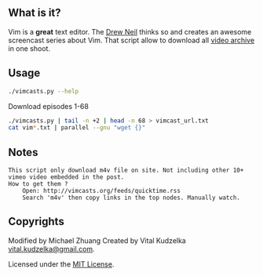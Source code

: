 What is it?
-----------

Vim is a **great** text editor. The [Drew Neil](http://drewneil.com/) thinks so
and creates an awesome screencast series about Vim. That script allow to
download all [video archive](http://vimcasts.org/episodes/archive) in one shoot.

## Usage

```bash
./vimcasts.py --help
```

Download episodes 1-68
```bash
./vimcasts.py | tail -n +2 | head -n 68 > vimcast_url.txt
cat vim*.txt | parallel --gnu "wget {}"
```

## Notes
    This script only download m4v file on site. Not including other 10+ vimeo video embedded in the post.
    How to get them ?
        Open: http://vimcasts.org/feeds/quicktime.rss
        Search 'm4v' then copy links in the top nodes. Manually watch.

## Copyrights

Modified by Michael Zhuang
Created by Vital Kudzelka <vital.kudzelka@gmail.com>.

Licensed under the [MIT
License](http://mit-license.org/vitalk).
